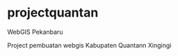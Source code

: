 projectquantan
==============

WebGIS Pekanbaru

Project pembuatan webgis Kabupaten Quantann Xingingi
